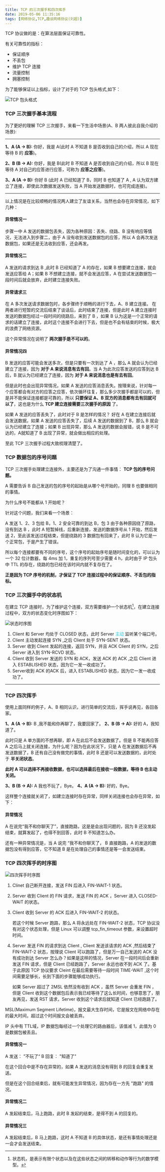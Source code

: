 ```yaml
---
title: TCP 的三次握手和四次挥手
date: 2019-05-06 11:35:16
tags: [网络协议,TCP,趣谈网络协议(刘超)]
---
```



TCP 协议做的是：在算法层面保证可靠性。

有关可靠性的指标：
* 保证顺序
* 不丢包
* 维护 TCP 连接
* 流量控制
* 拥塞控制

为了能够保证以上指标，设计了对于的 TCP 包头格式,如下：
<!-- more -->

![TCP 包头格式](/../images/2019_05_06_01.jpg)




### TCP 三次握手基本流程

为了更好的理解 TCP 三次握手，来看一下生活中场景(A、B 两人彼此自我介绍的场景):

---

**1、A (A -> B):** 你好，我是 A(此时 A 不知道 B 是否收到自己的介绍，所以 A 现在等待 B 的 **应答**)。

**2、B (B -> A):** 你好，我是 B(此时 B 不知道 A 是否收到自己的介绍，所以 B 现在等待 A 对自己的应答进行应答，可称为 **应答之应答**)。

**3、A (A -> B):** 你好 B (此时 A 已经知道了 B，同时 B 也知道了 A , A 认为双方建立了连接，即使此次数据发送失败，当 A 开始发送数据时，也可完成连接)。

---

以上情况是在比较顺畅的情况两人建立了友谊关系，当然也会存在异常情况，如下几种：


#### 异常情况一

步骤一中 A 发送的数据包丢失，因为各种原因：丢失、绕路、B 没有响应等情况，无法进入到步骤二，由于 A 没有收到发送数据包的应答，所以 A 会再次发送数据包，如果还是无法收到应答，还会再发。

#### 异常情况二

A 发送的请求到达 B ,此时 B 已经知道了 A 的存在，如果 B 想要建立连接，就会发送应答给 A；如果 B 不想建立连接，就不会发送应答，A 在尝试发送数据包一段时间后就会放弃，此时建立连接失败。


#### 异常请求三

在 A 多次发送请求数据包时，各步骤终于顺畅的进行下去，A、B 建立连接。 在两者进行短暂的交流后结束了谈话后，此时结束了连接，但是此时 A 建立连接时发送的数据包经过一段时间的绕路后，来到了 B ，如果 B 认为这是一个正常的请求的话建立了连接，此时这个连接不会进行下去，但是也不会有结束的时候，极大的浪费了网络资源。

这个异常情况在说明了 **两次握手是不可以的**。

#### 异常情况四

B 发送的应答可能会发送多次，但是只要有一次到达了 A ，那么 A 就会认为已经建立了连接，因为 **对于 A 来说消息有去有回**。当 A 为此次应答发送的应答到达 B 后，B 就认为已经建立了连接，因为 **对于 A 来说消息也是有去有回**。

但是此时也会出现异常情况，如果 A 发送的应答消息丢失。按理来说，针对每一个应答都会有对方的应答之应答，依次循环往复，那么多少次握手都是可以的，但是并不能保证连接都是可靠的，所以 **只要保证 A、B 双方的消息都有去有回就可以了**，这也是为什么 **TCP 建立连接需要三次握手的原因** 了。

如果 A 发送的应答丢失了，此时对于 B 是怎样的情况？ 好在 A 在建立连接后就会发送数据，如果 A 发送的应答丢失了，后续 A 发送的数据到了 B，那么 B 就会认为已经建立了连接；如果 B 出现异常，那么 A 发送的数据会报错，说 B 是不可达的，A就知道了 B 出现了异常，就会做出相应的处理。




至此 TCP 三次握手过程大致梳理清楚了。


### TCP 数据包的序号问题

TCP 三次握手处理建立连接外，主要还是为了沟通一件事情：  **TCP 包的序号问题。**

A 需要告诉 B 自己发送的包的序号的起始是从哪个号开始的，同理 B 也要做相同的事情。

为什么序号不能都从 1 开始呢？

针对这个问题，我们来看一个场景：

A 发送 1、2、3 包给 B，1、2 安全可靠的到达 B，包 3 由于各种原因绕了原路，没有到达 B ，此时 A 短暂掉线，后重新连接，发送的数据序号从 1 开始，然后发送 2，至此该发送过程结束，但是绕路的 3 数据包有回来了，此时 B 认为它是一个正常包，于是产生了错误。

所以每个连接都要有不同的序号，这个序号的起始序号是随时间变化的，可以认为一个 32 位计数器，每 4ms 加 1，重复的序列号至少需要 4 h，此时由于 IP 包头中 TTL 的存在，绕路的包已经在该时间内就不复存在了。


**正是因为 TCP 序号的机制，才保证了 TCP 连接过程中的保证顺序、不丢包的指标。**

### TCP 三次握手中的状态机

在建立 TCP 连接时，为了维护这个连接，双方需要维护一个状态机[^1]，在建立连接过程中，双方的状态变化时序图如下：

![状态时序图](/../images/2019_05_07_01.jpg)


1. Client 和 Server 均处于 CLOSED 状态，此时 Server <span  style="color: #5bdaed;font-weight: bold;">主动</span> 监听某个端口号。
2. Client 主动发起连接 SYN ,之后 Client 处于 SYN-SENT 状态。
3. Server 收到 Client 发起的连接，返回 SYN，并且 ACK Client 的 SYN，之后 Server 进入到 SYN-RCVD 状态。
4. Client 收到 Server 发送的 SYN 和 ACK，发送 ACK 的 ACK ,之后 Client 进入 ESTABLISHED 状态，因为它一发一收成功了。
5. Server收到 ACK 的ACK 后，进入 ESTABLISHED 状态，因为它一发一收成功了。

----


### TCP 四次挥手

使用上面同样的例子，A、B 相同认识，进行简单的交流后，挥手说再见，各回各家。

**1、A (A -> B):** B ,我不能和你再聊了，我要回家了。
**2、B (B -> A):** 好的 A，我知道了。

此时只是 A 单方面的不想再聊，即 A 在此后不会发送数据了。但是 B 不能再应答 A 之后马上就关闭连接，为什么呢？因为在此状况下，只是 A 在发送数据后不再发送数据了，B 还有自己没有做完的事情，此时 B 还是可以发送数据的，此时处于 **半关闭状态**。

**此时 A 可以选择不再接收数据，也可以选择最后在接收一段数据，等待 B 也主动关闭。**

**3、B (B -> A):** A 我也不玩了，Bye。
**4、A (A -> B):** 好的，Bye。

这样整个连接就关闭了，如建立连接时存在异常，同样关闭连接也会存在异常，如下：

#### 异常情况

A 在说完“我不和你聊天了”，直接跑路，这是是会出现问题的，因为 B 还没发起结束，就算发起了，也得不到回答，此时 B 不知道怎么办。


还有一种异常情况是，当 A 说完 “我不和你聊天了， B 直接跑路，A 的发送的数据包没有得到应答，它不知道 B 是在处理自己的事情还是等一会发送结束。

### TCP 四次挥手的时序图


![四次挥手时序图](/../images/2019_05_07_02.jpg)


1. Clinet 自己断开连接，发送 FIN 后进入 FIN-WAIT-1 状态。
2. Server 收到 Client 的 FIN 请求，发送 FIN 的 ACK ，Server 进入 CLOSED-WAIT 的状态。
3. Client 收到 Server 的 ACK 后进入 FIN-WAIT-2 的状态。

   若这个时候 Server 跑路，那么 A 将永远处在 FIN-WAIT-2 状态，TCP 协议没有对这个状态处理，但是 Linux 可以调整 tcp_fin_timeout 参数，来设置超时时间。
    
4. Server 发送 FIN 的请求到达 Client , Client 发送该请求的 ACK ,然后结束了 FIN-WAIT-2 状态，按理说 Client 可以跑路了，但是万一自己发送的 ACK 没有成功到达 Server 怎么办？如果是这样的情况，Server 在一段时间后会重新发送 FIN 请求，但是 Client 已经跑路了，Server 永远也收不到 ACK 了。基于此原因 TCP 协议要求 Cleint 在最后需要等待一段时间 TIME-WAIT ,这个时间需要足够长，长到下面的步骤能够成功执行。

    如果 Server 超过了 2MSL 依然没有收到 ACK ，虽然 Server 会重发 FIN ，但是 Client 收到这个数据包后表示我已经等待了这么长时间，也够意思了，朋友再见，发送 RST 请求，Server 收到这个请求后就知道 Client 已经跑路了。


MSL(Maximum Segment Lifetime)，报文最大生存时间，它是报文在网络中存在的最大时间，超过这个时间报文会被丢弃。

IP 头中有 TTL域，IP 数据包每经过一个处理它的路由器后，该值减 1，此值为 0 是数据包被丢且。


#### 异常情况一

A 发送： ”不玩了“
B 回复： "知道了"

在这个回合中是不存在异常的，如果 A 发送的消息没有得到 B 的回复会重复发送。

但是在这个回合结束后，就有可能发生异常情况，因为存在一方先 "跑路" 的情况。


#### 异常情况二

A 发起结束后，马上跑路，此时 B 发起的结束，是得不到 A 的回复的。


#### 异常情况三

A 发起结束后，B 马上跑路，这时 A 不知道 B 的具体状态，是还有事情处理还是一会才会发送结束。



[^1]: 状态机，是表示有限个状态以及在这些状态之间的转移和动作等行为的数学模型。
